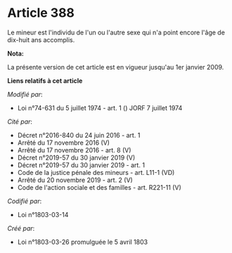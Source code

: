 # Article 388

Le mineur est l'individu de l'un ou l'autre sexe qui n'a point encore l'âge de dix-huit ans accomplis.

**Nota:**

La présente version de cet article est en vigueur jusqu'au 1er janvier 2009.

**Liens relatifs à cet article**

_Modifié par_:

  - Loi n°74-631 du 5 juillet 1974 - art. 1 () JORF 7 juillet 1974

_Cité par_:

  - Décret n°2016-840 du 24 juin 2016 - art. 1
  - Arrêté du 17 novembre 2016 (V)
  - Arrêté du 17 novembre 2016 - art. 8 (V)
  - Décret n°2019-57 du 30 janvier 2019 (V)
  - Décret n°2019-57 du 30 janvier 2019 - art. 1
  - Code de la justice pénale des mineurs - art. L11-1 (VD)
  - Arrêté du 20 novembre 2019 - art. 2 (V)
  - Code de l'action sociale et des familles - art. R221-11 (V)

_Codifié par_:

  - Loi n°1803-03-14

_Créé par_:

  - Loi n°1803-03-26 promulguée le 5 avril 1803
